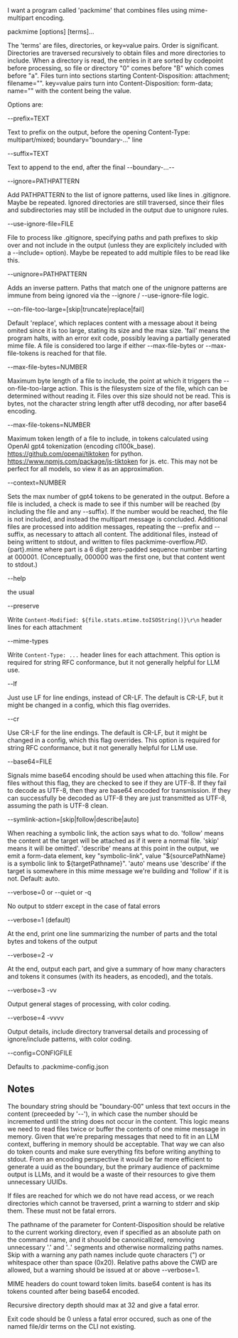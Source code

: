
I want a program called 'packmime' that combines files using mime-multipart encoding.

packmime [options] [terms]...

The 'terms' are files, directories, or key=value pairs. Order is significant. Directories are traversed recursively to obtain files and more directories to include. When a directory is read, the entries in it are sorted by codepoint before processing, so file or directory "0" comes before "B" which comes before "a". Files turn into sections starting Content-Disposition: attachment; filename="<path>". key=value pairs turn into Content-Disposition: form-data; name="<key>" with the content being the value.

Options are:

--prefix=TEXT

Text to prefix on the output, before the opening Content-Type: multipart/mixed; boundary="boundary-..." line

--suffix=TEXT

Text to append to the end, after the final --boundary-...--

--ignore=PATHPATTERN

Add PATHPATTERN to the list of ignore patterns, used like lines in .gitignore. Maybe be repeated. Ignored directories are still traversed, since their files and subdirectories may still be included in the output due to unignore rules.

--use-ignore-file=FILE

File to process like .gitignore, specifying paths and path prefixes to skip over and not include in the output (unless they are explicitely included with a --include= option). Maybe be repeated to add multiple files to be read like this.

--unignore=PATHPATTERN

Adds an inverse pattern. Paths that match one of the unignore patterns are immune from being ignored via the --ignore / --use-ignore-file logic. 


--on-file-too-large=[skip|truncate|replace|fail]

Default 'replace', which replaces content with a message about it being omited since it is too large, stating its size and the max size. 'fail' means the program halts, with an error exit code, possibly leaving a partially generated mime file.  A file is considered too large if either --max-file-bytes or --max-file-tokens is reached for that file.

--max-file-bytes=NUMBER

Maximum byte length of a file to include, the point at which it triggers the --on-file-too-large action. This is the filesystem size of the file, which can be determined without reading it. Files over this size should not be read. This is bytes, not the character string length after utf8 decoding, nor after base64 encoding.

--max-file-tokens=NUMBER

Maximum token length of a file to include, in tokens calculated using OpenAI gpt4 tokenization (encoding cl100k_base).  https://github.com/openai/tiktoken for python. https://www.npmjs.com/package/js-tiktoken for js.  etc. This may not be perfect for all models, so view it as an approximation.

--context=NUMBER

Sets the max number of gpt4 tokens to be generated in the output. Before a file is included, a check is made to see if this number will be reached (by including the file and any --suffix). If the number would be reached, the file is not included, and instead the multipart message is concluded.  Additional files are processed into addition messages, repeating the --prefix and --suffix, as necessary to attach all content. The additional files, instead of being writtent to stdout, and written to files packmime-overflow.${PID}.${part}.mime where part is a 6 digit zero-padded sequence number starting at 000001.  (Conceptually, 000000 was the first one, but that content went to stdout.)

--help

the usual

--preserve

Write `Content-Modified: ${file.stats.mtime.toISOString()}\r\n` header lines for each attachment

--mime-types

Write `Content-Type: ...` header lines for each attachment. This option is required for string RFC conformance, but it not generally helpful for LLM use.

--lf

Just use LF for line endings, instead of CR-LF. The default is CR-LF, but it might be changed in a config, which this flag overrides.

--cr

Use CR-LF for the line endings. The default is CR-LF, but it might be changed in a config, which this flag overrides. This option is required for string RFC conformance, but it not generally helpful for LLM use.

--base64=FILE

Signals mime base64 encoding should be used when attaching this file. For files without this flag, they are checked to see if they are UTF-8. If they fail to decode as UTF-8, then they are base64 encoded for transmission. If they can successfully be decoded as UTF-8 they are just transmitted as UTF-8, assuming the path is UTF-8 clean.

--symlink-action=[skip|follow|describe|auto]

When reaching a symbolic link, the action says what to do. 'follow' means the content at the target will be attached as if it were a normal file. 'skip' means it will be omitted'. 'describe' means at this point in the output, we emit a form-data element, key "symbolic-link", value "${sourcePathName} is a symbolic link to ${targetPathname}". 'auto' means use 'describe' if the target is somewhere in this mime message we're building and 'follow' if it is not. Default: auto.

--verbose=0 or --quiet or -q

No output to stderr except in the case of fatal errors

--verbose=1 (default)

At the end, print one line summarizing the number of parts and the total bytes and tokens of the output

--verbose=2 -v

At the end, output each part, and give a summary of how many characters and tokens it consumes (with its headers, as encoded), and the totals.

--verbose=3 -vv

Output general stages of processing, with color coding.

--verbose=4 -vvvv

Output details, include directory tranversal details and processing of ignore/include patterns, with color coding.

--config=CONFIGFILE

Defaults to .packmime-config.json

## Notes

The boundary string should be "boundary-00" unless that text occurs in the content (preceeded by '--'), in which case the number should be incremented until the string does not occur in the content. This logic means we need to read files twice or buffer the contents of one mime message in memory. Given that we're preparing messages that need to fit in an LLM context, buffering in memory should be acceptable. That way we can also do token counts and make sure everything fits before writing anything to stdout. From an encoding perspective it would be far more efficient to generate a uuid as the boundary, but the primary audience of packmime output is LLMs, and it would be a waste of their resources to give them unnecessary UUIDs.

If files are reached for which we do not have read access, or we reach directories which cannot be traversed, print a warning to stderr and skip them. These must not be fatal errors.

The pathname of the parameter for Content-Disposition should be relative to the current working directory, even if specified as an absolute path on the command name, and it shouold be canonicallized, removing unnecessary '.' and '..' segments and otherwise normalizing paths names. Skip with a warning any path names include quote characters (") or whitespace other than space (0x20). Relative paths above the CWD are allowed, but a warning should be issued at or above --verbose=1.

MIME headers do count toward token limits. base64 content is has its tokens counted after being base64 encoded.

Recursive directory depth should max at 32 and give a fatal error.

Exit code should be 0 unless a fatal error occured, such as one of the named file/dir terms on the CLI not existing.
